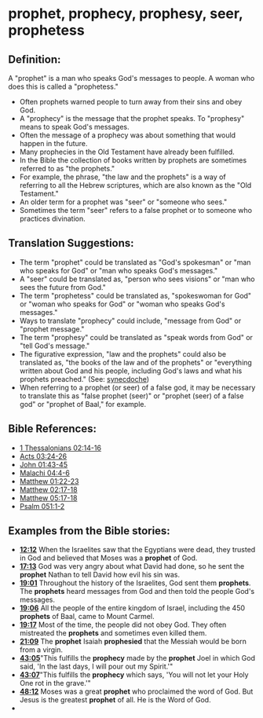 # prophet, prophecy, prophesy, seer, prophetess #

## Definition: ##

A "prophet" is a man who speaks God's messages to people. A woman who does this is called a  "prophetess." 

* Often prophets warned people to turn away from their sins and obey God.
* A "prophecy" is the message that the prophet speaks. To "prophesy" means to speak God's messages.
* Often the message of a prophecy was about something that would happen in the future.
* Many prophecies in the Old Testament have already been fulfilled.
* In the Bible the collection of books written by prophets are sometimes referred to as "the prophets."
* For example, the phrase, "the law and the prophets" is a way of referring to all the Hebrew scriptures, which are also known as the "Old Testament."
* An older term for a  prophet was "seer" or "someone who sees."
* Sometimes the term "seer" refers to a false prophet or to someone who practices divination.

## Translation Suggestions: ##

* The term "prophet" could be translated as "God's spokesman" or "man who speaks for God" or "man who speaks God's messages."
* A "seer" could be translated as, "person who sees visions" or "man who sees the future from God."
* The term "prophetess" could be translated as, "spokeswoman for God" or "woman who speaks for God" or "woman who speaks God's messages."
* Ways to translate "prophecy" could include, "message from God" or "prophet message."
* The term "prophesy" could be translated as "speak words from God" or "tell God's message."
* The figurative expression, "law and the prophets" could also be translated as, "the books of the law and of the prophets" or "everything written about God and his people, including God's laws and what his prophets preached." (See: [synecdoche](en/ta-vol1/translate/man/figs-synecdoche))
* When referring to a prophet (or seer) of a false god, it may be necessary to translate this as "false prophet (seer)" or "prophet (seer) of a false god" or "prophet of Baal," for example.
 



## Bible References: ##

* [1 Thessalonians 02:14-16](en/tn/1th/help/02/14)
* [Acts 03:24-26](en/tn/act/help/03/24)
* [John 01:43-45](en/tn/jhn/help/01/43)
* [Malachi 04:4-6](en/tn/mal/help/04/04)
* [Matthew 01:22-23](en/tn/mat/help/01/22)
* [Matthew 02:17-18](en/tn/mat/help/02/17)
* [Matthew 05:17-18](en/tn/mat/help/05/17)
* [Psalm 051:1-2](en/tn/psa/help/51/01)

## Examples from the Bible stories: ##

* __[12:12](en/tn/obs/help/12/12)__ When the Israelites saw that the Egyptians were dead, they trusted in God and believed that Moses was a __prophet__  of God.
* __[17:13](en/tn/obs/help/17/13)__ God was very angry about what David had done, so he sent the __prophet__  Nathan to tell David how evil his sin was.
* __[19:01](en/tn/obs/help/19/01)__ Throughout the history of the Israelites, God sent them __prophets__. The __prophets__  heard messages from God and then told the people God's messages.
* __[19:06](en/tn/obs/help/19/06)__ All the people of the entire kingdom of Israel, including the 450 __prophets__  of Baal, came to Mount Carmel.
* __[19:17](en/tn/obs/help/19/17)__ Most of the time, the people did not obey God. They often mistreated the __prophets__  and sometimes even killed them.
* __[21:09](en/tn/obs/help/21/09)__ The __prophet__  Isaiah __prophesied__  that the Messiah would be born from a virgin.
* __[43:05](en/tn/obs/help/43/05)__"This fulfills the __prophecy__  made by the __prophet__  Joel in which God said, 'In the last days, I will pour out my Spirit.'"
* __[43:07](en/tn/obs/help/43/07)__"This fulfills the __prophecy__  which says, 'You will not let your Holy One rot in the grave.'"
* __[48:12](en/tn/obs/help/48/12)__ Moses was a great __prophet__  who proclaimed the word of God. But Jesus is the greatest __prophet__  of all. He is the Word of God.
*